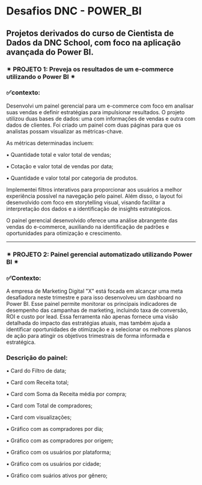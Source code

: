 # Desafios DNC - POWER_BI
## Projetos derivados do curso de Cientista de Dados da DNC School, com foco na aplicação avançada do Power BI.

### ✴<B1> PROJETO 1: Preveja os resultados de um e-commerce utilizando o Power BI <B1>✴

### ✅contexto:

Desenvolvi um painel gerencial para um e-commerce com foco em analisar suas vendas e definir estratégias para impulsionar resultados. O projeto utilizou duas bases de dados: uma com informações de vendas e outra com dados de clientes. Foi criado um painel com duas páginas para que os analistas possam visualizar as métricas-chave.

As métricas determinadas incluem:

▪ Quantidade total e valor total de vendas;

▪ Cotação e valor total de vendas por data;

▪ Quantidade e valor total por categoria de produtos.

Implementei filtros interativos para proporcionar aos usuários a melhor experiência possível na navegação pelo painel. Além disso, o layout foi desenvolvido com foco em storytelling visual, visando facilitar a interpretação dos dados e a identificação de insights estratégicos.

O painel gerencial desenvolvido oferece uma análise abrangente das vendas do e-commerce, auxiliando na identificação de padrões e oportunidades para otimização e crescimento.
_____________________________________________________________________________________________________________________________________________________________________________________________

### ✴<B1> PROJETO 2: Painel gerencial automatizado utilizando Power BI  <B1>✴

### ✅Contexto:

  A empresa de Marketing Digital "X" está focada em alcançar uma meta desafiadora neste trimestre e para isso desenvolveu um dashboard no Power BI. Esse painel permite monitorar os principais indicadores de desempenho das campanhas de marketing,       incluindo taxa de conversão, ROI e custo por lead. Essa ferramenta não apenas fornece uma visão detalhada do impacto das estratégias atuais, mas também ajuda a identificar oportunidades de otimização e a selecionar os melhores planos de ação para atingir os objetivos trimestrais de forma informada e estratégica.


### Descrição do painel:

  ▪ Card do Filtro de data;
  
  ▪ Card com Receita total;
  
  ▪ Card com Soma da Receita média por compra;
 
  ▪ Card com Total de compradores;
  
  ▪ Card com visualizações;
  
  ▪ Gráfico com as compradores por dia;
  
  ▪ Gráfico com as compradores por origem;
  
  ▪ Gráfico com os usuários por plataforma;
  
  ▪ Gráfico com os usuários por cidade;
  
  ▪ Gráfico com suários ativos por gênero;

